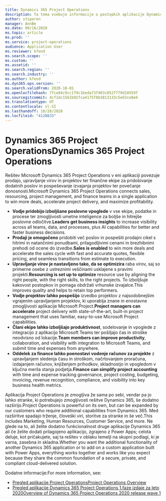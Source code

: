 ```yaml
---
title: Dynamics 365 Project Operations
description: Ta tema vsebuje informacije o postopkih aplikacije Dynamics 365 Project.
author: stsporen
manager: AnnBe
ms.date: 09/16/2020
ms.topic: article
ms.prod: ''
ms.service: project-operations
audience: Application User
ms.reviewer: kfend
ms.search.scope: ''
ms.custom: ''
ms.assetid: ''
ms.search.region: ''
ms.search.industry: ''
ms.author: kfend
ms.dyn365.ops.version: ''
ms.search.validFrom: 2020-10-01
ms.openlocfilehash: 7fce84c9cc1f9c1beda73f403c052f779d10559f
ms.sourcegitcommit: 4cf1dc1561b92fca4175f0b3813133c5e63ce8e6
ms.translationtype: HT
ms.contentlocale: sl-SI
ms.lasthandoff: 10/28/2020
ms.locfileid: "4120833"
---
```

# <a name="dynamics-365-project-operations"></a><span data-ttu-id="f6127-103">Dynamics 365 Project Operations</span><span class="sxs-lookup"><span data-stu-id="f6127-103">Dynamics 365 Project Operations</span></span>

<span data-ttu-id="f6127-104">Rešitev Microsoft Dynamics 365 Project Operations v eni aplikaciji povezuje prodajo, upravljanje virov in projektov ter finančne ekipe za pridobivanje dodatnih poslov in pospeševanje izvajanja projektov ter povečanje donosnosti.</span><span class="sxs-lookup"><span data-stu-id="f6127-104">Microsoft Dynamics 365 Project Operations connects sales, resourcing, project management, and finance teams in a single application to win more deals, accelerate project delivery, and maximize profitability.</span></span>

-   <span data-ttu-id="f6127-105">**Vodje pridobijo izboljšane poslovne vpoglede** v vse ekipe, podatke in procese ter zmogljivosti umetne inteligence za boljše in hitrejše poslovne odločitve.</span><span class="sxs-lookup"><span data-stu-id="f6127-105">**Leaders get business insights** to increase visibility across all teams, data, and processes, plus AI capabilities for better and faster business decisions.</span></span>
-   <span data-ttu-id="f6127-106">**Prodaji je omogočeno** pridobiti več poslov in pospešiti prodajni cikel s hitrimi in natančnimi ponudbami, prilagodljivimi cenami in brezhibnimi prehodi od ocene do izvedbe.</span><span class="sxs-lookup"><span data-stu-id="f6127-106">**Sales is enabled** to win more deals and accelerate the sales cycle with fast and accurate quotes, flexible pricing, and seamless transitions from estimate to execution.</span></span>
-   <span data-ttu-id="f6127-107">**Upravljanje virov je nastavljeno tako, da se optimizira** raba virov, saj so primerne osebe z ustreznimi veščinami usklajene s pravimi projekti.</span><span class="sxs-lookup"><span data-stu-id="f6127-107">**Resourcing is set up to optimize** resource use by aligning the right people, with the right skills, to the right projects.</span></span> <span data-ttu-id="f6127-108">To izboljšuje kakovost postopkov in pomaga obdržati vrhunske izvajalce.</span><span class="sxs-lookup"><span data-stu-id="f6127-108">This improves quality and helps to retain top performers.</span></span>
-   <span data-ttu-id="f6127-109">**Vodje projektov lahko pospešijo** izvedbo projektov z najsodobnejšim vgrajenim upravljanjem projektov, ki uporablja znane in enostavne zmogljivosti aplikacije Microsoft Project.</span><span class="sxs-lookup"><span data-stu-id="f6127-109">**Project managers can accelerate** project delivery with state-of-the-art, built-in project management that uses familiar, easy-to-use Microsoft Project capabilities.</span></span>
-   <span data-ttu-id="f6127-110">**Člani ekipe lahko izboljšajo produktivnost**, sodelovanje in vpoglede z integracijo z aplikacijo Microsoft Teams ter pošiljajo čas in stroške neodvisno od lokacije.</span><span class="sxs-lookup"><span data-stu-id="f6127-110">**Team members can improve productivity**, collaboration, and visibility with integration to Microsoft Teams, and submit time and expenses from anywhere.</span></span>
-   <span data-ttu-id="f6127-111">**Oddelek za finance lahko poenostavi vodenje računov za projekte** z upravljanjem sledenja času in stroškom, načrtovanjem proračuna, izdajanjem računov, knjiženjem prihodkov, skladnostjo in vpogledom v ključna merila stanja podjetja.</span><span class="sxs-lookup"><span data-stu-id="f6127-111">**Finance can simplify project accounting** with time and expense tracking governance, project costing, budgeting, invoicing, revenue recognition, compliance, and visibility into key business health metrics.</span></span>

<span data-ttu-id="f6127-112">Aplikacija Project Operations je zmogljiva že sama po sebi, vendar pa jo lahko stranke, ki potrebujejo zmogljivosti rešitve Dynamics 365, še dodatno razširijo.</span><span class="sxs-lookup"><span data-stu-id="f6127-112">Project Operations is powerful on its own, but can be expanded by our customers who require additional capabilities from Dynamics 365.</span></span> <span data-ttu-id="f6127-113">Med razširitve spadajo trženje, človeški viri, storitve za stranke in še več.</span><span class="sxs-lookup"><span data-stu-id="f6127-113">This includes Marketing, Human Resources, Customer Service, and more.</span></span> <span data-ttu-id="f6127-114">Ne glede na to, ali želite dodatno funkcionalnost druge aplikacije Dynamics 365 ali če želite dodati prilagojeno aplikacijo, zgrajeno z Power Apps; celota deluje, kot pričakujete, saj ta rešitev v oblaku temelji na skupni podlagi, ki je varna, zasebna in skladna.</span><span class="sxs-lookup"><span data-stu-id="f6127-114">Whether you want the additional functionality of another Dynamics 365 application or to add on a custom application built with Power Apps, everything works together and works like you expect because they share the common foundation of a secure, private, and compliant cloud-delivered solution.</span></span>

<span data-ttu-id="f6127-115">Dodatne informacije:</span><span class="sxs-lookup"><span data-stu-id="f6127-115">For more information, see:</span></span>

- [<span data-ttu-id="f6127-116">Pregled aplikacije Project Operations</span><span class="sxs-lookup"><span data-stu-id="f6127-116">Project Operations Overview</span></span>](https://dynamics.microsoft.com/en-us/project-operations/overview/)
- [<span data-ttu-id="f6127-117">Pregled aplikacije Dynamics 365 Project Operations 1.faze izdaje za leto 2020</span><span class="sxs-lookup"><span data-stu-id="f6127-117">Overview of Dynamics 365 Project Operations 2020 release wave 1</span></span>](https://docs.microsoft.com/dynamics365-release-plan/2020wave1/dynamics365-project-operations/)

